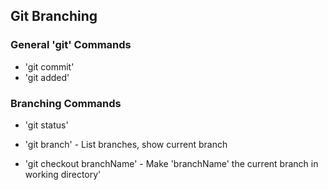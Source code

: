 ## Git Branching

### General 'git' Commands

* 'git commit'
* 'git added'
### Branching Commands

* 'git status'

* 'git branch' - List branches, show current branch

* 'git checkout branchName' - Make 'branchName' the current branch in working directory'
